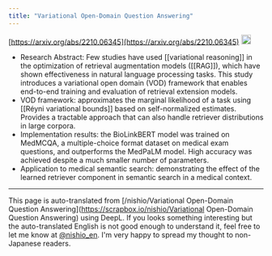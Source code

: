 ```yaml
---
title: "Variational Open-Domain Question Answering"
---
```


[https://arxiv.org/abs/2210.06345](https://arxiv.org/abs/2210.06345)
<img src='https://scrapbox.io/api/pages/nishio-en/gpt/icon' alt='gpt.icon' height="19.5"/>
- Research Abstract: Few studies have used [[variational reasoning]] in the optimization of retrieval augmentation models ([[RAG]]), which have shown effectiveness in natural language processing tasks. This study introduces a variational open domain (VOD) framework that enables end-to-end training and evaluation of retrieval extension models.
- VOD framework: approximates the marginal likelihood of a task using [[Réyni variational bounds]] based on self-normalized estimates. Provides a tractable approach that can also handle retriever distributions in large corpora.
- Implementation results: the BioLinkBERT model was trained on MedMCQA, a multiple-choice format dataset on medical exam questions, and outperforms the MedPaLM model. High accuracy was achieved despite a much smaller number of parameters.
- Application to medical semantic search: demonstrating the effect of the learned retriever component in semantic search in a medical context.

---
This page is auto-translated from [/nishio/Variational Open-Domain Question Answering](https://scrapbox.io/nishio/Variational Open-Domain Question Answering) using DeepL. If you looks something interesting but the auto-translated English is not good enough to understand it, feel free to let me know at [@nishio_en](https://twitter.com/nishio_en). I'm very happy to spread my thought to non-Japanese readers.